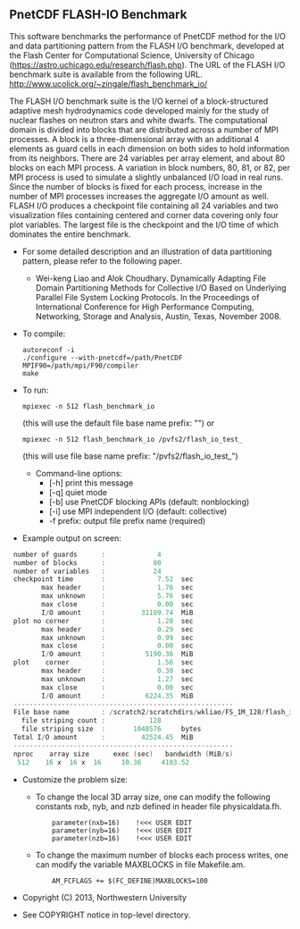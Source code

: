## PnetCDF FLASH-IO Benchmark

This software benchmarks the performance of PnetCDF method for the I/O and data
partitioning pattern from the FLASH I/O benchmark, developed at the Flash
Center for Computational Science, University of Chicago
(https://astro.uchicago.edu/research/flash.php).
The URL of the FLASH I/O benchmark suite is available from the following URL.
http://www.ucolick.org/~zingale/flash_benchmark_io/

The FLASH I/O benchmark suite is the I/O kernel of a block-structured adaptive
mesh hydrodynamics code developed mainly for the study of nuclear flashes on
neutron stars and white dwarfs.  The computational domain is divided into
blocks that are distributed across a number of MPI processes.  A block is a
three-dimensional array with an additional 4 elements as guard cells in each
dimension on both sides to hold information from its neighbors.  There are 24
variables per array element, and about 80 blocks on each MPI process.  A
variation in block numbers, 80, 81, or 82, per MPI process is used to simulate
a slightly unbalanced I/O load in real runs.  Since the number of blocks is
fixed for each process, increase in the number of MPI processes increases the
aggregate I/O amount as well.  FLASH I/O produces a checkpoint file containing
all 24 variables and two visualization files containing centered and corner
data covering only four plot variables.  The largest file is the checkpoint
and the I/O time of which dominates the entire benchmark.

* For some detailed description and an illustration of data partitioning pattern,
  please refer to the following paper.
  + Wei-keng Liao and Alok Choudhary. Dynamically Adapting File Domain
    Partitioning Methods for Collective I/O Based on Underlying Parallel File
    System Locking Protocols. In the Proceedings of International Conference
    for High Performance Computing, Networking, Storage and Analysis, Austin,
    Texas, November 2008.

* To compile:
  ```console
  autoreconf -i
  ./configure --with-pnetcdf=/path/PnetCDF MPIF90=/path/mpi/F90/compiler
  make
  ```

* To run:
  ```console
  mpiexec -n 512 flash_benchmark_io
  ```
  (this will use the default file base name prefix: "")
  or
  ```console
  mpiexec -n 512 flash_benchmark_io /pvfs2/flash_io_test_
  ```
  (this will use file base name prefix: "/pvfs2/flash_io_test_")

  + Command-line options:
    * [-h] print this message
    * [-q] quiet mode
    * [-b] use PnetCDF blocking APIs (default: nonblocking)
    * [-i] use MPI independent I/O (default: collective)
    * -f prefix: output file prefix name (required)


* Example output on screen:
```c
 number of guards      :             4
 number of blocks      :            80
 number of variables   :            24
 checkpoint time       :             7.52  sec
        max header     :             1.76  sec
        max unknown    :             5.76  sec
        max close      :             0.00  sec
        I/O amount     :         31109.74  MiB
 plot no corner        :             1.28  sec
        max header     :             0.29  sec
        max unknown    :             0.99  sec
        max close      :             0.00  sec
        I/O amount     :          5190.36  MiB
 plot    corner        :             1.56  sec
        max header     :             0.30  sec
        max unknown    :             1.27  sec
        max close      :             0.00  sec
        I/O amount     :          6224.35  MiB
 -------------------------------------------------------
 File base name        : /scratch2/scratchdirs/wkliao/FS_1M_128/flash_io_test_
   file striping count :           128
   file striping size  :       1048576     bytes
 Total I/O amount      :         42524.45  MiB
 -------------------------------------------------------
 nproc    array size      exec (sec)   bandwidth (MiB/s)
  512    16 x  16 x  16     10.36     4103.52
```

* Customize the problem size:
  + To change the local 3D array size, one can modify the following constants
    nxb, nyb, and nzb defined in header file physicaldata.fh.
    ```
        parameter(nxb=16)    !<<< USER EDIT
        parameter(nyb=16)    !<<< USER EDIT
        parameter(nzb=16)    !<<< USER EDIT
    ```

  + To change the maximum number of blocks each process writes, one can modify
    the variable MAXBLOCKS in file Makefile.am.
    ```
        AM_FCFLAGS += $(FC_DEFINE)MAXBLOCKS=100
    ```


*  Copyright (C) 2013, Northwestern University
*  See COPYRIGHT notice in top-level directory.

